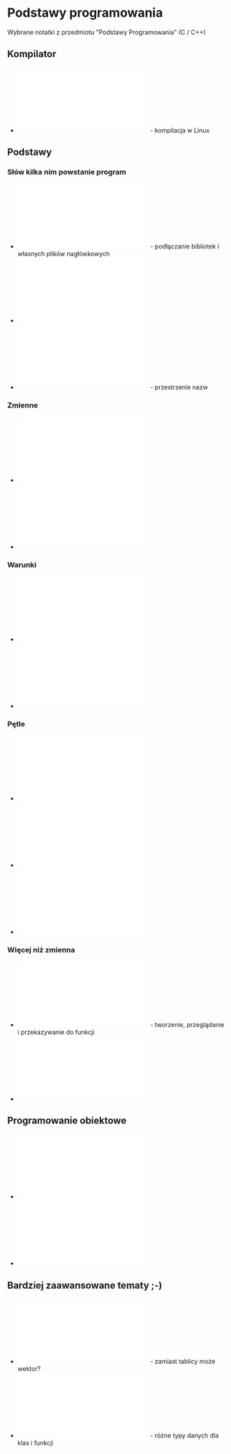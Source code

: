 # Podstawy programowania

Wybrane notatki z przedmiotu "Podstawy Programowania" (C / C++)

## Kompilator

* ![Kompilacja w g++](g++.md) - kompilacja w Linux

## Podstawy

### Słów kilka nim powstanie program 
* ![Dyrektywa include](include.md) - podłączanie bibliotek i własnych plików nagłówkowych
* ![Dyrektywa define](define.md)
* ![Czym jest namespace std](std.md) - przestrzenie nazw

### Zmienne 
* ![Zmienna i typy zmiennych](zmienna.md)
* ![Wskaźniki](wskazniki.md) 

### Warunki 
* ![Instrukcja warunkowa if](if.md)
* ![Algebra Boolea w kontekście instrukcji warunkowych](algebra_boolea.md) 

### Pętle
* ![Pętla for](for.md)
* ![Pętla while](while.md) 
* ![Pętla do while](dowhile.md)

### Więcej niż zmienna  
* ![Tablice i macierze](tablice.md) - tworzenie, przeglądanie i przekazywanie do funkcji
* ![Struktura](struktura.md) 


## Programowanie obiektowe

* ![Obiekt](obiekt.md)
* ![Dziedziczenie](obiekt_dziedziczenie.md)

## Bardziej zaawansowane tematy ;-)

* ![Wektor](wektor.md) - zamiast tablicy może wektor?
* ![Template](template.md) - różne typy danych dla klas i funkcji


